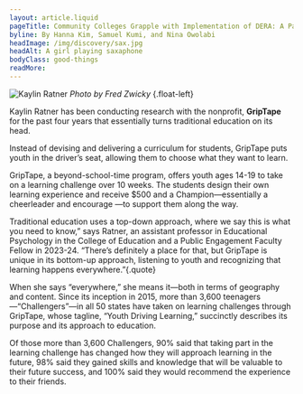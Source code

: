 ```yaml
---
layout: article.liquid
pageTitle: Community Colleges Grapple with Implementation of DERA: A Paradigm Shift in Developmental Education
byline: By Hanna Kim, Samuel Kumi, and Nina Owolabi
headImage: /img/discovery/sax.jpg
headAlt: A girl playing saxaphone
bodyClass: good-things
readMore: 
---
```

<ilw-content width="page">

![Kaylin Ratner](/img/discovery/ratner.jpg) 
*Photo by Fred Zwicky* {.float-left}

Kaylin Ratner has been conducting research with the nonprofit, **GripTape** for the past four years that essentially turns traditional education on its head.

Instead of devising and delivering a curriculum for students, GripTape puts youth in the driver’s seat, allowing them to choose what they want to learn.

GripTape, a beyond-school-time program, offers youth ages 14-19 to take on a learning challenge over 10 weeks. The students design their own learning experience and receive $500 and a Champion—essentially a cheerleader and encourage —to support them along the way.

Traditional education uses a top-down approach, where we say this is what you need to know,” says Ratner, an assistant professor in Educational Psychology in the College of Education and a Public Engagement Faculty Fellow in 2023-24. “There’s definitely a place for that, but GripTape is unique in its bottom-up approach, listening to youth and recognizing that learning happens everywhere.”{.quote}

When she says “everywhere,” she means it—both in terms of geography and content. Since its inception in 2015, more than 3,600 teenagers—“Challengers”—in all 50 states have taken on learning challenges through GripTape, whose tagline, “Youth Driving Learning,” succinctly describes its purpose and its approach to education.

Of those more than 3,600 Challengers, 90% said that taking part in the learning challenge has changed how they will approach learning in the future, 98% said they gained skills and knowledge that will be valuable to their future success, and 100% said they would recommend the experience to their friends.

</ilw-content>
